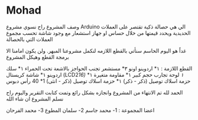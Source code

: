 # Mohad
وصف المشروع 
راح نسوي مشروع Arduino الي هي حصالة ذكية تقتصر على العملات الحديدية ويحدد قيمتها من خلال حساس او جهاز استشعار مع وجود شاشة تحسب مجموع العملات التي بالحصالة 

غداً هو اليوم الحاسم سنأتي بالقطع اللازمه لنكمل مشروعنا المبهر.
ولن يكون امامنا الا برمجة القطع وهيكل المشروع

القطع اللازمة :
١* اردوينو اونو
٣* مستشعر تجنب الحواجز بالاشعة تحت الحمراء
١* سلك اردوينو
١* شاشة كريستال (LCD2*16)
١* لوحة تجارب حجم كبير
١* مقاومة متغيرة
١* حزمة اسلاك توصيل (ذكر - ذكر)
١* حزمة اسلاك توصيل (ذكر - انثى)
1* 40 رأس دبوس


الحمد لله تم الانتهاء من المشروع وانجازه بشكل رائع وتمت كتابت التقرير واليوم راح نسلم المشروع ان شاء الله 

اعضا المجموعة : 1- محمد جاسم 2- سلمان المطوع 3- محمد الفرحان 

